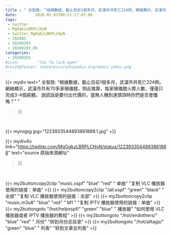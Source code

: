 ```yaml
---
title : " 全智胜: “根據數據，截止目前1個多月，武漢市共死亡224例。網絡顯示，武漢市共有70多家殯儀館，照此推算，每家殯儀館火葬人數，僅僅只完成3-4個屍體。&#10;&#10;說謊話是要付出代價的，當無人機到達頭頂時你們是否會懺悔？”  "
date:        2020-02-03T08:51:17-07:00
tags:
 - twitter
 - MgOqkzLBRPLCHyN
 - twitter_MgOqkzLBRPLCHyN
 - 202002
 - 20200203
 - 20200203_08
categories:
 - 20200203
#icon:        "fas fa-lock-open"
#resImgTeaser: teaserpics/wikipedia.org/emacs-jokes.png
---
```


{{< mydiv text=" 全智胜: “根據數據，截止目前1個多月，武漢市共死亡224例。網絡顯示，武漢市共有70多家殯儀館，照此推算，每家殯儀館火葬人數，僅僅只完成3-4個屍體。&#10;&#10;說謊話是要付出代價的，當無人機到達頭頂時你們是否會懺悔？”  "
>}}
<br>


 {{< mynojpg jpg="1223933544893861888.1.jpg" >}}<br> 



{{< mydiv4o link="https://twitter.com/MgOqkzLBRPLCHyN/status/1223933544893861888"
text="source 原始來源網址"
>}}


<br>



{{< my2buttoncopy2clip "music.xspf"        "blue"   "red"    " 单曲"  "复制 VLC 播放器使用的链接：单曲" >}} {{< my2buttoncopy2clip "/all.xspf"         "green"  "black"  " 全部"  "复制 VLC 播放器使用的链接：全部" >}} {{< my2buttoncopy2clip "music.m3u8"        "blue"   "red"    " M1 "    "复制 IPTV 播放器使用的链接：单曲" >}} {{< my2buttongoto      "/hot/helpxspf/"    "green"  "blue"   " 播放器" "如何使用 VLC 播放器或者 IPTV 播放器的教程" >}} {{< my2buttongoto      "/hot/endothers/"   "blue"   "red"    " 月份"   "转到月份总目录" >}} {{< my2buttongoto      "/hot/alltags/"     "green"  "blue"   " 列表"   "转到文章总列表" >}} 
